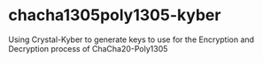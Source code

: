 # chacha1305poly1305-kyber
Using Crystal-Kyber to generate keys to use for the Encryption and Decryption process of ChaCha20-Poly1305
